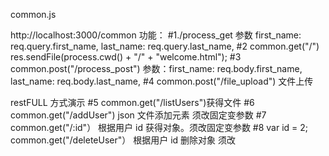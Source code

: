 common.js

http://localhost:3000/common
功能：
#1./process_get 参数 first_name: req.query.first_name,
last_name: req.query.last_name,
#2 common.get("/") res.sendFile(process.cwd() + "/" + "welcome.html");
#3 common.post("/process_post")
参数：first_name: req.body.first_name,
last_name: req.body.last_name,
#4 common.post("/file_upload") 文件上传

restFULL 方式演示
#5 common.get("/listUsers")获得文件
#6 common.get("/addUser") json 文件添加元素 须改固定变参数
#7 common.get("/:id"） 根据用户 id 获得对象。须改固定变参数
#8 var id = 2;
common.get("/deleteUser"） 根据用户 id 删除对象 须改
